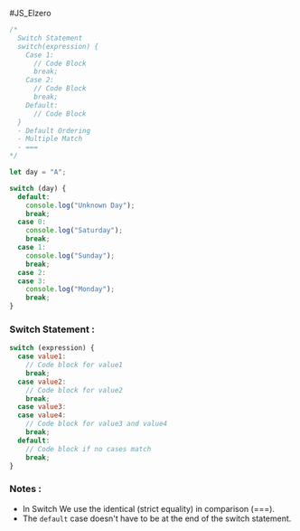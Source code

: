 #JS_Elzero 

```js
/*
  Switch Statement
  switch(expression) {
    Case 1:
      // Code Block
      break;
    Case 2:
      // Code Block
      break;
    Default:
      // Code Block
  }
  - Default Ordering
  - Multiple Match
  - ===
*/

let day = "A";

switch (day) {
  default:
    console.log("Unknown Day");
    break;
  case 0:
    console.log("Saturday");
    break;
  case 1:
    console.log("Sunday");
    break;
  case 2:
  case 3:
    console.log("Monday");
    break;
}
```

### Switch Statement :
```js
switch (expression) {
  case value1:
    // Code block for value1
    break;
  case value2:
    // Code block for value2
    break;
  case value3:
  case value4:
    // Code block for value3 and value4
    break;
  default:
    // Code block if no cases match
    break;
}
```

### Notes : 
- In Switch We use the identical (strict equality) in comparison (=\=\=).
- The `default` case doesn't have to be at the end of the switch statement.



